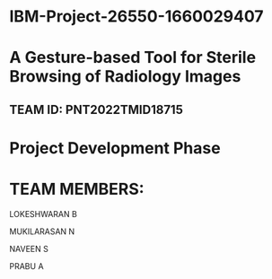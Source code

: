 # IBM-Project-26550-1660029407
# A Gesture-based Tool for Sterile Browsing of Radiology Images

## TEAM ID: PNT2022TMID18715

# Project Development Phase

# TEAM MEMBERS:

LOKESHWARAN B

MUKILARASAN N

NAVEEN S

PRABU A
